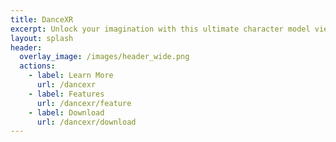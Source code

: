 ```yaml
---
title: DanceXR
excerpt: Unlock your imagination with this ultimate character model viewer and motion player. Now with VR compatibility and available on PC, Mac, and Android. Unleash your creativity and bring your characters to life like never before!
layout: splash
header:
  overlay_image: /images/header_wide.png
  actions: 
    - label: Learn More
      url: /dancexr
    - label: Features
      url: /dancexr/feature
    - label: Download
      url: /dancexr/download
---
```

